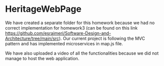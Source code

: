 # HeritageWebPage

We have created a separate folder for this homework because we had no correct implementation for homework3 (can be found on this link https://github.com/esraimeri/Software-Design-and-Architecture/tree/main/src). Our current project is following the MVC pattern and has implemented microservices in map.js file. 

We have also uploaded a video of all the functionalities because we did not manage to host the web application. 
